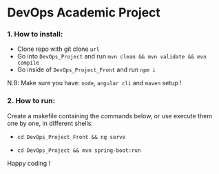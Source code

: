 # DevOps Academic Project

### 1. How to install:

- Clone repo with git clone `url`
- Go into `DevOps_Project` and run `mvn clean && mvn validate && mvn compile`
- Go inside of `DevOps_Project_Front` and run `npm i`

N.B: Make sure you have: `node`, `angular cli` and `maven` setup !

### 2. How to run:

Create a makefile containing the commands below, or use execute them one by one, in different shells:

* `cd DevOps_Project_Front && ng serve`

* `cd DevOps_Project && mvn spring-boot:run`

Happy coding !
